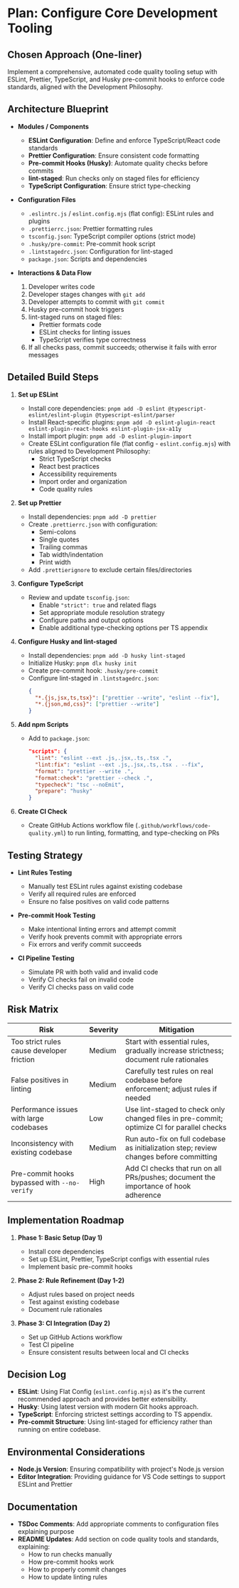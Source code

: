 # Plan: Configure Core Development Tooling

## Chosen Approach (One-liner)

Implement a comprehensive, automated code quality tooling setup with ESLint, Prettier, TypeScript, and Husky pre-commit hooks to enforce code standards, aligned with the Development Philosophy.

## Architecture Blueprint

- **Modules / Components**

  - **ESLint Configuration**: Define and enforce TypeScript/React code standards
  - **Prettier Configuration**: Ensure consistent code formatting
  - **Pre-commit Hooks (Husky)**: Automate quality checks before commits
  - **lint-staged**: Run checks only on staged files for efficiency
  - **TypeScript Configuration**: Ensure strict type-checking

- **Configuration Files**

  - `.eslintrc.js` / `eslint.config.mjs` (flat config): ESLint rules and plugins
  - `.prettierrc.json`: Prettier formatting rules
  - `tsconfig.json`: TypeScript compiler options (strict mode)
  - `.husky/pre-commit`: Pre-commit hook script
  - `.lintstagedrc.json`: Configuration for lint-staged
  - `package.json`: Scripts and dependencies

- **Interactions & Data Flow**
  1. Developer writes code
  2. Developer stages changes with `git add`
  3. Developer attempts to commit with `git commit`
  4. Husky pre-commit hook triggers
  5. lint-staged runs on staged files:
     - Prettier formats code
     - ESLint checks for linting issues
     - TypeScript verifies type correctness
  6. If all checks pass, commit succeeds; otherwise it fails with error messages

## Detailed Build Steps

1. **Set up ESLint**

   - Install core dependencies: `pnpm add -D eslint @typescript-eslint/eslint-plugin @typescript-eslint/parser`
   - Install React-specific plugins: `pnpm add -D eslint-plugin-react eslint-plugin-react-hooks eslint-plugin-jsx-a11y`
   - Install import plugin: `pnpm add -D eslint-plugin-import`
   - Create ESLint configuration file (flat config - `eslint.config.mjs`) with rules aligned to Development Philosophy:
     - Strict TypeScript checks
     - React best practices
     - Accessibility requirements
     - Import order and organization
     - Code quality rules

2. **Set up Prettier**

   - Install dependencies: `pnpm add -D prettier`
   - Create `.prettierrc.json` with configuration:
     - Semi-colons
     - Single quotes
     - Trailing commas
     - Tab width/indentation
     - Print width
   - Add `.prettierignore` to exclude certain files/directories

3. **Configure TypeScript**

   - Review and update `tsconfig.json`:
     - Enable `"strict": true` and related flags
     - Set appropriate module resolution strategy
     - Configure paths and output options
     - Enable additional type-checking options per TS appendix

4. **Configure Husky and lint-staged**

   - Install dependencies: `pnpm add -D husky lint-staged`
   - Initialize Husky: `pnpm dlx husky init`
   - Create pre-commit hook: `.husky/pre-commit`
   - Configure lint-staged in `.lintstagedrc.json`:
     ```json
     {
       "*.{js,jsx,ts,tsx}": ["prettier --write", "eslint --fix"],
       "*.{json,md,css}": ["prettier --write"]
     }
     ```

5. **Add npm Scripts**

   - Add to `package.json`:
     ```json
     "scripts": {
       "lint": "eslint --ext .js,.jsx,.ts,.tsx .",
       "lint:fix": "eslint --ext .js,.jsx,.ts,.tsx . --fix",
       "format": "prettier --write .",
       "format:check": "prettier --check .",
       "typecheck": "tsc --noEmit",
       "prepare": "husky"
     }
     ```

6. **Create CI Check**
   - Create GitHub Actions workflow file (`.github/workflows/code-quality.yml`) to run linting, formatting, and type-checking on PRs

## Testing Strategy

- **Lint Rules Testing**

  - Manually test ESLint rules against existing codebase
  - Verify all required rules are enforced
  - Ensure no false positives on valid code patterns

- **Pre-commit Hook Testing**

  - Make intentional linting errors and attempt commit
  - Verify hook prevents commit with appropriate errors
  - Fix errors and verify commit succeeds

- **CI Pipeline Testing**
  - Simulate PR with both valid and invalid code
  - Verify CI checks fail on invalid code
  - Verify CI checks pass on valid code

## Risk Matrix

| Risk                                         | Severity | Mitigation                                                                                 |
| -------------------------------------------- | -------- | ------------------------------------------------------------------------------------------ |
| Too strict rules cause developer friction    | Medium   | Start with essential rules, gradually increase strictness; document rule rationales        |
| False positives in linting                   | Medium   | Carefully test rules on real codebase before enforcement; adjust rules if needed           |
| Performance issues with large codebases      | Low      | Use lint-staged to check only changed files in pre-commit; optimize CI for parallel checks |
| Inconsistency with existing codebase         | Medium   | Run auto-fix on full codebase as initialization step; review changes before committing     |
| Pre-commit hooks bypassed with `--no-verify` | High     | Add CI checks that run on all PRs/pushes; document the importance of hook adherence        |

## Implementation Roadmap

1. **Phase 1: Basic Setup (Day 1)**

   - Install core dependencies
   - Set up ESLint, Prettier, TypeScript configs with essential rules
   - Implement basic pre-commit hooks

2. **Phase 2: Rule Refinement (Day 1-2)**

   - Adjust rules based on project needs
   - Test against existing codebase
   - Document rule rationales

3. **Phase 3: CI Integration (Day 2)**
   - Set up GitHub Actions workflow
   - Test CI pipeline
   - Ensure consistent results between local and CI checks

## Decision Log

- **ESLint**: Using Flat Config (`eslint.config.mjs`) as it's the current recommended approach and provides better extensibility.
- **Husky**: Using latest version with modern Git hooks approach.
- **TypeScript**: Enforcing strictest settings according to TS appendix.
- **Pre-commit Structure**: Using lint-staged for efficiency rather than running on entire codebase.

## Environmental Considerations

- **Node.js Version**: Ensuring compatibility with project's Node.js version
- **Editor Integration**: Providing guidance for VS Code settings to support ESLint and Prettier

## Documentation

- **TSDoc Comments**: Add appropriate comments to configuration files explaining purpose
- **README Updates**: Add section on code quality tools and standards, explaining:
  - How to run checks manually
  - How pre-commit hooks work
  - How to properly commit changes
  - How to update linting rules
